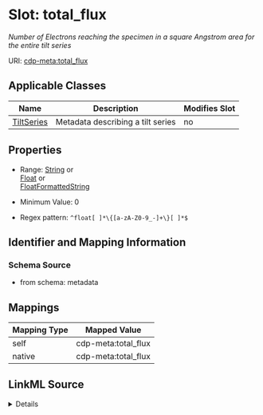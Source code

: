 

# Slot: total_flux


_Number of Electrons reaching the specimen in a square Angstrom area for the entire tilt series_



URI: [cdp-meta:total_flux](metadatatotal_flux)



<!-- no inheritance hierarchy -->





## Applicable Classes

| Name | Description | Modifies Slot |
| --- | --- | --- |
| [TiltSeries](TiltSeries.md) | Metadata describing a tilt series |  no  |







## Properties

* Range: [String](String.md)&nbsp;or&nbsp;<br />[Float](Float.md)&nbsp;or&nbsp;<br />[FloatFormattedString](FloatFormattedString.md)

* Minimum Value: 0

* Regex pattern: `^float[ ]*\{[a-zA-Z0-9_-]+\}[ ]*$`





## Identifier and Mapping Information







### Schema Source


* from schema: metadata




## Mappings

| Mapping Type | Mapped Value |
| ---  | ---  |
| self | cdp-meta:total_flux |
| native | cdp-meta:total_flux |




## LinkML Source

<details>
```yaml
name: total_flux
description: Number of Electrons reaching the specimen in a square Angstrom area for
  the entire tilt series
from_schema: metadata
rank: 1000
alias: total_flux
owner: TiltSeries
domain_of:
- TiltSeries
range: string
inlined: true
inlined_as_list: true
minimum_value: 0
pattern: ^float[ ]*\{[a-zA-Z0-9_-]+\}[ ]*$
unit:
  symbol: e^-/Å^2
  descriptive_name: electrons per square Angstrom
any_of:
- range: float
  minimum_value: 0
- range: FloatFormattedString

```
</details>
